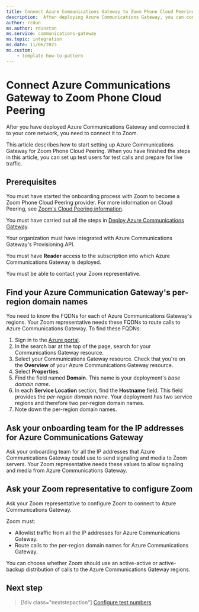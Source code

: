 ```yaml
---
title: Connect Azure Communications Gateway to Zoom Phone Cloud Peering
description:  After deploying Azure Communications Gateway, you can configure it to connect to Zoom servers for Zoom Phone Cloud Peering.
author: rcdun
ms.author: rdunstan
ms.service: communications-gateway
ms.topic: integration
ms.date: 11/06/2023
ms.custom:
    - template-how-to-pattern
---
```


# Connect Azure Communications Gateway to Zoom Phone Cloud Peering

After you have deployed Azure Communications Gateway and connected it to your core network, you need to connect it to Zoom.

This article describes how to start setting up Azure Communications Gateway for Zoom Phone Cloud Peering. When you have finished the steps in this article, you can set up test users for test calls and prepare for live traffic.

## Prerequisites

You must have started the onboarding process with Zoom to become a Zoom Phone Cloud Peering provider. For more information on Cloud Peering, see [Zoom's Cloud Peering information](https://partner.zoom.us/partner-type/cloud-peering/).

You must have carried out all the steps in [Deploy Azure Communications Gateway](deploy.md).

Your organization must have integrated with Azure Communications Gateway's Provisioning API.

You must have **Reader** access to the subscription into which Azure Communications Gateway is deployed.

You must be able to contact your Zoom representative.

## Find your Azure Communication Gateway's per-region domain names

You need to know the FQDNs for each of Azure Communications Gateway's regions. Your Zoom representative needs these FQDNs to route calls to Azure Communications Gateway. To find these FQDNs:

1. Sign in to the [Azure portal](https://azure.microsoft.com/).
1. In the search bar at the top of the page, search for your Communications Gateway resource.
1. Select your Communications Gateway resource. Check that you're on the **Overview** of your Azure Communications Gateway resource.
1. Select **Properties**.
1. Find the field named **Domain**. This name is your deployment's _base domain name_.
1. In each **Service Location** section, find the **Hostname** field. This field provides the _per-region domain name_. Your deployment has two service regions and therefore two per-region domain names.
1. Note down the per-region domain names.

## Ask your onboarding team for the IP addresses for Azure Communications Gateway

Ask your onboarding team for all the IP addresses that Azure Communications Gateway could use to send signaling and media to Zoom servers. Your Zoom representative needs these values to allow signaling and media from Azure Communications Gateway.

## Ask your Zoom representative to configure Zoom

Ask your Zoom representative to configure Zoom to connect to Azure Communications Gateway.

Zoom must:

- Allowlist traffic from all the IP addresses for Azure Communications Gateway.
- Route calls to the per-region domain names for Azure Communications Gateway.

You can choose whether Zoom should use an active-active or active-backup distribution of calls to the Azure Communications Gateway regions.

## Next step

> [!div class="nextstepaction"]
> [Configure test numbers](configure-test-numbers-zoom.md)
